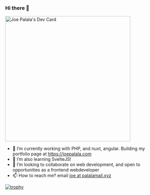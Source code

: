 ### Hi there 👋


<a href="https://app.daily.dev/jpalala"><img src="https://api.daily.dev/devcards/981ad3565d494a8886779bed1a9d3ede.png?r=3ru" width="400" alt="Joe Palala's Dev Card"/></a>


- 🔭 I’m currently working with PHP, and nuxt, angular. Building my portfolio page at https://joepalala.com
- 🌱 I’m also learning SvelteJS! 
- 👯 I’m looking to collaborate on web development, and open to opportunities as a frontend webdeveloper
- 📫 How to reach me?  email [joe at palalamail.xyz](mailto:joe@palalamail.xyz)



[![trophy](https://github-profile-trophy.vercel.app/?username=jpalala)](https://github.com/ryo-ma/github-profile-trophy)
